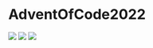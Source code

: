 # AdventOfCode2022

![](https://img.shields.io/badge/day%20📅-15-blue) 
![](https://img.shields.io/badge/stars%20⭐-2-yellow)
![](https://img.shields.io/badge/days%20completed-1-red)
